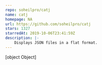 ```yaml
---
repo: soheilpro/catj
name: catj
homepage: NA
url: https://github.com/soheilpro/catj
stars: 1327
starredAt: 2019-10-06T23:41:59Z
description: |-
    Displays JSON files in a flat format.
---
```


[object Object]
